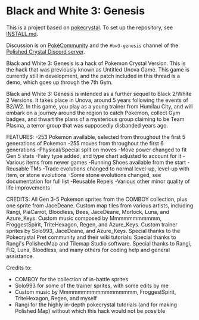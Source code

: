# Black and White 3: Genesis

This is a project based on [pokecrystal](https://github.com/pret/pokecrystal).
To set up the repository, see [INSTALL.md](INSTALL.md).

Discussion is on [PokéCommunity](https://www.pokecommunity.com/showthread.php?t=421687)
and the `#bw3-genesis` channel of the [Polished Crystal Discord server](https://discord.gg/ZK5pqK8).

Black and White 3: Genesis is a hack of Pokemon Crystal Version. This is the hack that was previously known as Untitled Unova Game. This game is currently still in development, and the patch included in this thread is a demo, which goes up through the 7th Gym.

Black and White 3: Genesis is intended as a further sequel to Black 2/White 2 Versions. It takes place in Unova, around 5 years following the events of B2/W2. In this game, you play as a young trainer from Humilau City, and will embark on a journey around the region to catch Pokemon, collect Gym badges, and thwart the plans of a mysterious group claiming to be Team Plasma, a terror group that was supposedly disbanded years ago.

FEATURES:
-253 Pokemon available, selected from throughout the first 5 generations of Pokemon
-255 moves from throughout the first 6 generations
-Physical/Special split on moves
-Move power changed to fit Gen 5 stats
-Fairy type added, and type chart adjusted to account for it
-Various items from newer games
-Running Shoes available from the start
-Reusable TMs
-Trade evolutions changed to normal level-up, level-up with item, or stone evolutions
-Some stone evolutions changed, see documentation for full list
-Reusable Repels
-Various other minor quality of life improvements

CREDITS:
All Gen 3-5 Pokemon sprites from the COMBOY collection, plus one sprite from JaceDeane.
Custom map tiles from various artists, including Rangi, PiaCarrot, Bloodless, Bees, JaceDeane, Morlock, Luna, and Azure_Keys.
Custom music composed by Mmmmmmmmmmm, FroggestSpirit, TriteHexagon, Regen, and Azure_Keys.
Custom trainer sprites by Solo993, JaceDeane, and Azure_Keys.
Special thanks to the Pokecrystal Pret community and their wiki tutorials.
Special thanks to Rangi's PolishedMap and Tilemap Studio software.
Special thanks to Rangi, FiQ, Luna, Bloodless, and many others for coding help and general assistance.

Credits to:

- COMBOY for the collection of in-battle sprites
- Solo993 for some of the trainer sprites, with some edits by me
- Custom music by Mmmmmmmmmmmmmmmmm, FroggestSpirit, TriteHexagon, Regen, and myself
- Rangi for the highly in-depth pokecrystal tutorials (and for making Polished Map) without which this hack would not be possible

